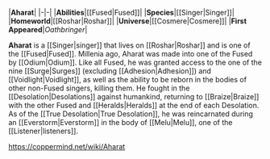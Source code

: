 |**Aharat**|
|-|-|
|**Abilities**|[[Fused\|Fused]]|
|**Species**|[[Singer\|Singer]]|
|**Homeworld**|[[Roshar\|Roshar]]|
|**Universe**|[[Cosmere\|Cosmere]]|
|**First Appeared**|*Oathbringer*|

**Aharat** is a [[Singer\|singer]] that lives on [[Roshar\|Roshar]] and is one of the [[Fused\|Fused]].
Millenia ago, Aharat was made into one of the Fused by [[Odium\|Odium]]. Like all Fused, he was granted access to the one of the nine [[Surge\|Surges]] (excluding [[Adhesion\|Adhesion]]) and [[Voidlight\|Voidlight]], as well as the ability to be reborn in the bodies of other non-Fused singers, killing them. He fought in the [[Desolation\|Desolations]] against humankind, returning to [[Braize\|Braize]] with the other Fused and [[Heralds\|Heralds]] at the end of each Desolation. As of the [[True Desolation\|True Desolation]], he was reincarnated during an [[Everstorm\|Everstorm]] in the body of [[Melu\|Melu]], one of the [[Listener\|listeners]].



https://coppermind.net/wiki/Aharat